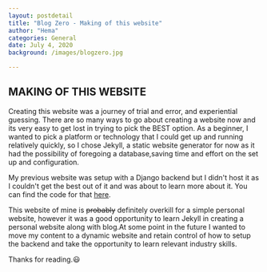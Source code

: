 ```yaml
---
layout: postdetail
title: "Blog Zero - Making of this website"
author: "Hema"
categories: General
date: July 4, 2020
background: /images/blogzero.jpg

---
```

<h2>MAKING OF THIS WEBSITE</h2>
<p>Creating this website was a journey of trial and error, and experiential guessing. There are so many ways to go about creating a website now and its very easy to get lost in trying to pick the BEST option. As a beginner, I wanted to pick a platform or technology that I could get up and running relatively quickly, so I chose Jekyll, a static website generator for now as it had the possibility of foregoing a database,saving time and effort on the set up and configuration.</p>

<p>My previous website was setup with a Django backend but I didn't host it as I couldn't get the best out of it and was about to learn more about it. You can find the code for that <a href="https://github.com/hemahpd/personal-website-django">here</a>.</p>

<p>This website of mine is <del>probably</del> definitely overkill for a simple personal website, however it was a good opportunity to learn Jekyll in creating a personal website along with blog.At some point in the future I wanted to move my content to a dynamic website and retain control of how to setup the backend and take the opportunity to learn relevant industry skills. </p>

<p>Thanks for reading.😃</p>

